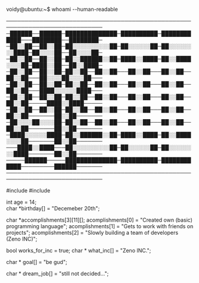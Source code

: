 voidy@ubuntu:~$ whoami --human-readable

────────────────────────────────────────────────────────────────────────────
─██████──██████─██████████████─██████████─████████████───████████──████████─
─██░░██──██░░██─██░░░░░░░░░░██─██░░░░░░██─██░░░░░░░░████─██░░░░██──██░░░░██─
─██░░██──██░░██─██░░██████░░██─████░░████─██░░████░░░░██─████░░██──██░░████─
─██░░██──██░░██─██░░██──██░░██───██░░██───██░░██──██░░██───██░░░░██░░░░██───
─██░░██──██░░██─██░░██──██░░██───██░░██───██░░██──██░░██───████░░░░░░████───
─██░░██──██░░██─██░░██──██░░██───██░░██───██░░██──██░░██─────████░░████─────
─██░░██──██░░██─██░░██──██░░██───██░░██───██░░██──██░░██───────██░░██───────
─██░░░░██░░░░██─██░░██──██░░██───██░░██───██░░██──██░░██───────██░░██───────
─████░░░░░░████─██░░██████░░██─████░░████─██░░████░░░░██───────██░░██───────
───████░░████───██░░░░░░░░░░██─██░░░░░░██─██░░░░░░░░████───────██░░██───────
─────██████─────██████████████─██████████─████████████─────────██████───────
────────────────────────────────────────────────────────────────────────────


#include <myself>
#include <bool>

int age = 14;  
char *birthday[] = "Decemeber 20th";

char *accomplishments[3][11][];
acomplishments[0] = "Created own (basic) programming language";
acomplishments[1] = "Gets to work with friends on projects";
acomplishments[2] = "Slowly building a team of developers (Zeno INC)";

bool works_for_inc = true;
char * what_inc[] = "Zeno INC.";

char * goal[] = "be gud";

char * dream_job[] = "still not decided...";
